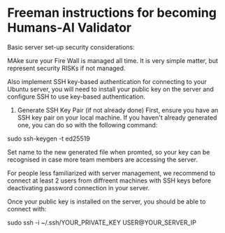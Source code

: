 # Freeman instructions for becoming Humans-AI Validator

Basic server set-up security considerations:

MAke sure your Fire Wall is managed all time. It is very simple matter, but represent security RISKs if not managed.

Also implement SSH key-based authentication for connecting to your Ubuntu server, you will need to install your public key on the server and configure SSH to use key-based authentication. 

1. Generate SSH Key Pair (if not already done)
First, ensure you have an SSH key pair on your local machine. If you haven't already generated one, you can do so with the following command:

sudo ssh-keygen -t ed25519

Set name to the new generated file when promted, so your key can be recognised in case more team members are accessing the server.

For people less familiarized with server management, we recommend to connect at least 2 users from diffreent machines with SSH keys before deactivating password connection in your server.  

Once your public key is installed on the server, you should be able to connect with: 

sudo ssh -i ~/.ssh/YOUR_PRIVATE_KEY USER@YOUR_SERVER_IP
